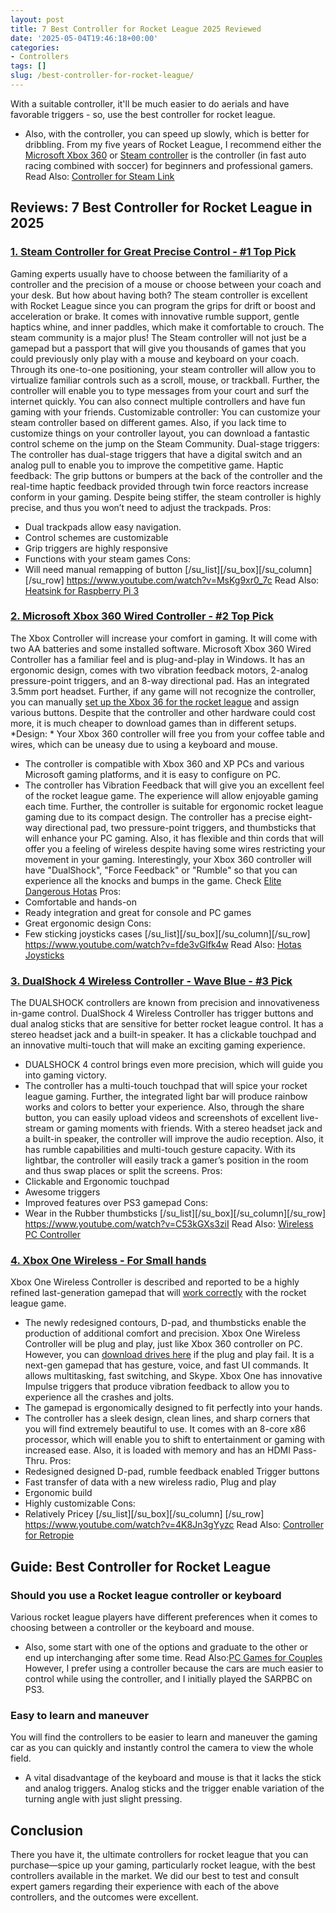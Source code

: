 ```yaml
---
layout: post
title: 7 Best Controller for Rocket League 2025 Reviewed
date: '2025-05-04T19:46:18+00:00'
categories:
- Controllers
tags: []
slug: /best-controller-for-rocket-league/
---
```


With a suitable controller, it'll be much easier to do aerials and have favorable triggers - so, use the best controller for rocket league.
- Also, with the controller, you can speed up slowly, which is better for dribbling.
From my five years of Rocket League, I recommend either the
[Microsoft Xbox 360](https://www.amazon.com/dp/B004QRKWLA/?tag=p-policy-20)
or
[Steam controller](https://www.amazon.com/dp/B016KBVBCS/?tag=p-policy-20)
is the controller (in fast auto racing combined with soccer) for beginners and professional gamers.
Read Also:
[Controller for Steam Link](https://pestpolicy.com/best-controller-for-steam-link/)
## Reviews: 7 Best Controller for Rocket League in 2025
### [1. Steam Controller for Great Precise Control - #1 Top Pick](https://www.amazon.com/dp/B016KBVBCS/?tag=p-policy-20)
Gaming experts usually have to choose between the familiarity of a controller and the precision of a mouse or choose between your coach and your desk. But how about having both?
The steam controller is excellent with Rocket League since you can program the grips for drift or boost and acceleration or brake.
It comes with innovative rumble support, gentle haptics whine, and inner paddles, which make it comfortable to crouch. The steam community is a major plus!
The Steam controller will not just be a gamepad but a passport that will give you thousands of games that you could previously only play with a mouse and keyboard on your coach.
Through its one-to-one positioning, your steam controller will allow you to virtualize familiar controls such as a scroll, mouse, or trackball.
Further, the controller will enable you to type messages from your court and surf the internet quickly. You can also connect multiple controllers and have fun gaming with your friends.
Customizable controller: You can customize your steam controller based on different games.
Also, if you lack time to customize things on your controller layout, you can download a fantastic control scheme on the jump on the Steam Community.
Dual-stage triggers: The controller has dual-stage triggers that have a digital switch and an analog pull to enable you to improve the competitive game.
Haptic feedback: The grip buttons or bumpers at the back of the controller and the real-time haptic feedback provided through twin force reactors increase conform in your gaming.
Despite being stiffer, the steam controller is highly precise, and thus you won’t need to adjust the trackpads.
Pros:
- Dual trackpads allow easy navigation.
- Control schemes are customizable
- Grip triggers are highly responsive
- Functions with your steam games
Cons:
- Will need manual remapping of button
[/su_list][/su_box][/su_column][/su_row]
https://www.youtube.com/watch?v=MsKg9xr0_7c
Read Also:
[Heatsink for Raspberry Pi 3](https://pestpolicy.com/best-heatsink-for-raspberry-pi-3/)
### [2. Microsoft Xbox 360 Wired Controller - #2 Top Pick](https://www.amazon.com/dp/B004QRKWLA/?tag=p-policy-20)
The Xbox Controller will increase your comfort in gaming. It will come with two AA batteries and some installed software.
Microsoft Xbox 360 Wired Controller has a familiar feel and is plug-and-play in Windows.
It has an ergonomic design, comes with two vibration feedback motors, 2-analog pressure-point triggers, and an 8-way directional pad. Has an integrated 3.5mm port headset.
Further, if any game will not recognize the controller, you can manually
[set up the Xbox 36 for the rocket league](https://www.marauderclan.com/topic/375-how-to-play-rocket-league-with-a-controller-on-your-pc/)
and assign various buttons. Despite that the controller and other hardware could cost more, it is much cheaper to download games than in different setups.
*Design: *
Your Xbox 360 controller will free you from your coffee table and wires, which can be uneasy due to using a keyboard and mouse.
- The controller is compatible with Xbox 360 and XP PCs and various Microsoft gaming platforms, and it is easy to configure on PC.
- The controller has Vibration Feedback that will give you an excellent feel of the rocket league game.
The experience will allow enjoyable gaming each time. Further, the controller is suitable for ergonomic rocket league gaming due to its compact design.
The controller has a precise eight-way directional pad, two pressure-point triggers, and thumbsticks that will enhance your PC gaming.
Also, it has flexible and thin cords that will offer you a feeling of wireless despite having some wires restricting your movement in your gaming.
Interestingly, your Xbox 360 controller will have "DualShock", "Force Feedback" or "Rumble" so that you can experience all the knocks and bumps in the game. Check
[Elite Dangerous Hotas](https://pestpolicy.com/best-joystick-for-elite-dangerous-flight-gaming/)
Pros:
- Comfortable and hands-on
- Ready integration and great for console and PC games
- Great ergonomic design
Cons:
- Few sticking joysticks cases
[/su_list][/su_box][/su_column][/su_row]
https://www.youtube.com/watch?v=fde3vGlfk4w
Read Also:
[Hotas Joysticks](https://pestpolicy.com/best-hotas-joysticks/)
### [3. DualShock 4 Wireless Controller - Wave Blue - #3 Pick](https://www.amazon.com/dp/B00KVP780Y/?tag=p-policy-20)
The DUALSHOCK controllers are known from precision and innovativeness in-game control.
DualShock 4 Wireless Controller has trigger buttons and dual analog sticks that are sensitive for better rocket league control. It has a stereo headset jack and a built-in speaker.
It has a clickable touchpad and an innovative multi-touch that will make an exciting gaming experience.
- DUALSHOCK 4 control brings even more precision, which will guide you into gaming victory.
- The controller has a multi-touch touchpad that will spice your rocket league gaming.
Further, the integrated light bar will produce rainbow works and colors to better your experience.
Also, through the share button, you can easily upload videos and screenshots of excellent live-stream or gaming moments with friends.
With a stereo headset jack and a built-in speaker, the controller will improve the audio reception.
Also, it has rumble capabilities and multi-touch gesture capacity. With its lightbar, the controller will easily track a gamer’s position in the room and thus swap places or split the screens.
Pros:
- Clickable and Ergonomic touchpad
- Awesome triggers
- Improved features over PS3 gamepad
Cons:
- Wear in the Rubber thumbsticks
[/su_list][/su_box][/su_column][/su_row]
https://www.youtube.com/watch?v=C53kGXs3ziI
Read Also:
[Wireless PC Controller](https://pestpolicy.com/best-wireless-pc-controller/)
### [4. Xbox One Wireless - For Small hands](https://www.amazon.com/dp/B00CMQTUSS/?tag=p-policy-20)
Xbox One Wireless Controller is described and reported to be a highly refined last-generation gamepad that will
[work correctly](https://support.rocketleague.com/hc/en-us/articles/226415867-Controllers-supported-by-Rocket-League-on-Steam)
with the rocket league game.
- The newly redesigned contours, D-pad, and thumbsticks enable the production of additional comfort and precision.
Xbox One Wireless Controller will be plug and play, just like Xbox 360 controller on PC.
However, you can
[download drives here](http://support.xbox.com/en-US/xbox-one/accessories/controller-pc-compatibility)
if the plug and play fail. It is a next-gen gamepad that has gesture, voice, and fast UI commands. It allows multitasking, fast switching, and Skype.
Xbox One has innovative Impulse triggers that produce vibration feedback to allow you to experience all the crashes and jolts.
- The gamepad is ergonomically designed to fit perfectly into your hands.
- The controller has a sleek design, clean lines, and sharp corners that you will find extremely beautiful to use.
It comes with an 8-core x86 processor, which will enable you to shift to entertainment or gaming with increased ease. Also, it is loaded with memory and has an HDMI Pass-Thru.
Pros:
- Redesigned designed D-pad, rumble feedback enabled Trigger buttons
- Fast transfer of data with a new wireless radio, Plug and play
- Ergonomic build
- Highly customizable
Cons:
- Relatively Pricey
[/su_list][/su_box][/su_column]
[/su_row]
https://www.youtube.com/watch?v=4K8Jn3gYyzc
Read Also:
[Controller for Retropie](https://pestpolicy.com/best-controller-for-retropie/)
## Guide: Best Controller for Rocket League
### Should you use a Rocket league controller or keyboard
Various rocket league players have different preferences when it comes to choosing between a controller or the keyboard and mouse.
- Also, some start with one of the options and graduate to the other or end up interchanging after some time. Read Also:[PC Games for Couples](https://pestpolicy.com/best-pc-games-for-couples/)
However, I prefer using a controller because the cars are much easier to control while using the controller, and I initially played the SARPBC on PS3.
### Easy to learn and maneuver
You will find the controllers to be easier to learn and maneuver the gaming car as you can quickly and instantly control the camera to view the whole field.
- A vital disadvantage of the keyboard and mouse is that it lacks the stick and analog triggers.
Analog sticks and the trigger enable variation of the turning angle with just slight pressing.
## Conclusion
There you have it, the ultimate controllers for rocket league that you can purchase—spice up your gaming, particularly rocket league, with the best controllers available in the market.
We did our best to test and consult expert gamers regarding their experience with each of the above controllers, and the outcomes were excellent.
